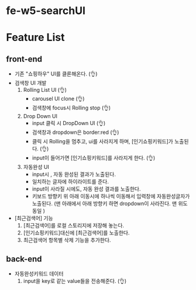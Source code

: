# fe-w5-searchUI

# Feature List

## front-end

- 기존 "쇼핑하우" UI를 클론해온다. (👌)
- 검색창 UI 개발
  1. Rolling List UI (👌)
     - carousel UI clone (👌)
     - 검색창에 focus시 Rolling stop (👌)
  2. Drop Down UI
     - input 클릭 시 DropDown UI (👌)
     - 검색창과 dropdown은 border:red (👌)
     - 클릭 시 Rolling을 멈추고, ui를 사라지게 하며, [인기쇼핑키워드]가 노출된다. (👌)
     - input이 들어가면 [인기쇼핑키워드]를 사라지게 한다. (👌)
  3. 자동완성 UI
     - input시 , 자동 완성된 결과가 노출된다.
     - 일치하는 글자에 하이라이트를 준다.
     - input이 사라질 시에도, 자동 완성 결과를 노출한다.
     - 키보드 방향키 위 아래 이동시에 하나씩 이동해서 입력창에 자동완성글자가 노출된다.
       (맨 아래에서 아래 방향키 하면 dropdown이 사라진다. 맨 위도 동일 )
- [최근검색어] 기능
  1. [최근검색어]를 로컬 스토리지에 저장해 놓는다.
  2. [인기쇼핑키워드]대신에 [최근검색어]를 노출한다.
  3. 최근검색어 항목별 삭제 기능을 추가한다.

## back-end

- 자동완성키워드 데이터
  1. input을 key로 같는 value들을 전송해준다. (👌)
